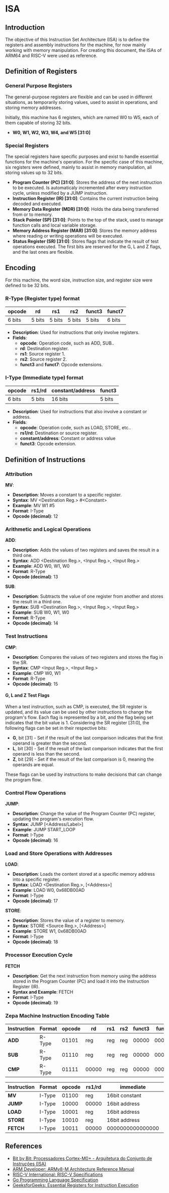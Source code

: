 # ISA
## Introduction
The objective of this Instruction Set Architecture (ISA) is to define the registers and assembly instructions for the machine, for now mainly working with memory manipulation. For creating this document, the ISAs of ARM64 and RISC-V were used as reference.
## Definition of Registers
### General Purpose Registers
The general-purpose registers are flexible and can be used in different situations, as temporarily storing values, used to assist in operations, and storing memory addresses.

Initially, this machine has 6 registers, which are named W0 to W5, each of them capable of storing 32 bits.

- **W0, W1, W2, W3, W4, and W5 [31:0]**

### Special Registers
The special registers have specific purposes and exist to handle essential functions for the machine's operation.
For the specific case of this machine, six registers were defined, mainly to assist in memory manipulation, all storing values up to 32 bits.

- **Program Counter (PC) [31:0]**: Stores the address of the next instruction to be executed. Is automaticaly incremented after every instruction cycle, unless modified by a JUMP instruction.
- **Instruction Register (IR) [31:0]**: Contains the current instruction being decoded and executed.
- **Memory Data Register (MDR) [31:0]**: Holds the data being transferred from or to memory.
- **Stack Pointer (SP) [31:0]**: Points to the top of the stack, used to manage function calls and local variable storage.
- **Memory Address Register (MAR) [31:0]**: Stores the memory address where reading or writing operations will be executed.
- **Status Register (SR) [31:0]**: Stores flags that indicate the result of test operations executed. The first bits are reserved for the G, L and Z flags, and the last ones are flexible.

## Encoding
For this machine, the word size, instruction size, and register size were defined to be 32 bits.
### R-Type (Register type) format

| opcode  | rd  | rs1  | rs2  | funct3  | funct7  |
|-----------------|-------------|--------------|--------------|----------------|-----------------|
| 6 bits          | 5 bits      | 5 bits       | 5 bits       | 5 bits         | 6 bits          |

- **Description**: Used for instructions that only involve registers.
- **Fields**:
    - **opcode**: Operation code, such as ADD, SUB..
    - **rd**: Destination register.
    - **rs1**: Source register 1.
    - **rs2**: Source register 2.
    - **funct3** and **funct7**: Opcode extensions.


### I-Type (Immediate type) format


| opcode  | rs1/rd  | constant/address  | funct3  
|-----------------|-------------|--------------|--------------|
| 6 bits          | 5 bits      | 16 bits       | 5 bits       |

- **Description**: Used for instructions that also involve a constant or address.
- **Fields**:
    - **opcode**: Operation code, such as LOAD, STORE, etc..
    - **rs1/rd**: Destination or source register.
    - **constant/address**: Constant or address value
    - **funct3**: Opcode extension.

## Definition of Instructions

### Attribution
**MV**:
- **Description**: Moves a constant to a specific register.
- **Syntax**: MV \<Destination Reg.> \#\<Constant>
- **Example**: MV W1 #5
- **Format**: I-Type
- **Opcode (decimal)**: 12

### Arithmetic and Logical Operations
**ADD**:
- **Description**: Adds the values of two registers and saves the result in a third one.
- **Syntax**: ADD \<Destination Reg.>, \<Input Reg.>, \<Input Reg.>
- **Example**: ADD W0, W1, W0
- **Format**: R-Type
- **Opcode (decimal)**: 13

**SUB**:
- **Description**: Subtracts the value of one register from another and stores the result in a third one.
- **Syntax**: SUB \<Destination Reg.>, \<Input Reg.>, \<Input Reg.>
- **Example**: SUB W0, W1, W0
- **Format**: R-Type
- **Opcode (decimal)**: 14

### Test Instructions
**CMP**:
- **Description**: Compares the values of two registers and stores the flag in the SR.
- **Syntax**: CMP \<Input Reg.>, \<Input Reg.>
- **Example**: CMP W0, W1
- **Format**: R-Type
- **Opcode (decimal)**: 15

#### G, L and Z Test Flags
When a test instruction, such as CMP, is executed, the SR register is updated, and its value can be used by other instructions to change the program's flow. Each flag is represented by a bit, and the flag being set indicates that the bit value is 1.
Considering the SR register [31:0], the following flags can be set in their respective bits:
- **G**, bit [31] - Set if the result of the last comparison indicates that the first operand is greater than the second.
- **L**, bit [30] - Set if the result of the last comparison indicates that the first operand is less than the second.
- **Z**, bit [29] - Set if the result of the last comparison is 0, meaning the operands are equal.

These flags can be used by instructions to make decisions that can change the program flow.

### Control Flow Operations
**JUMP**:
- **Description**: Change the value of the Program Counter (PC) register, updating the program's execution flow.
- **Syntax**: JUMP \[<Address/Label>]
- **Example**: JUMP START_LOOP
- **Format**: I-Type
- **Opcode (decimal)**: 16

### Load and Store Operations with Addresses
**LOAD**:
- **Description**: Loads the content stored at a specific memory address into a specific register.
- **Syntax**: LOAD \<Destination Reg.>, [\<Address>]
- **Example**: LOAD W0, 0x68DB00AD
- **Format**: I-Type
- **Opcode (decimal)**: 17

**STORE**:
- **Description**: Stores the value of a register to memory.
- **Syntax**: STORE \<Source Reg.>, [\<Address>]
- **Example**: STORE W1, 0x68DB00AD
- **Format**: I-Type
- **Opcode (decimal)**: 18

### Processor Execution Cycle
**FETCH**
- **Description**: Get the next instruction from memory using the address stored in the Program Counter (PC) and load it into the Instruction Register (IR).
- **Syntax and Example**: FETCH
- **Format**: I-Type
- **Opcode (decimal)**: 19

### Zepa Machine Instruction Encoding Table

| **Instruction** | **Format** | **opcode** | **rd** | **rs1** | **rs2** | **funct3** | **funct7** |
|-----------------|------------|------------|---------|---------|------------|--------|------------|
| **ADD**         | R-Type         | 01101    | reg     | reg     | reg        | 00000    | 000000    |
| **SUB**         | R-Type          | 01110    | reg     | reg     | reg        | 00000    | 000000    |
| **CMP**         | R-Type          | 01111    | 00000     | reg     | reg        | 00000    | 000000    |



| **Instruction** | **Format** | **opcode** | **rs1/rd** | **immediate** | **funct3** |
|-----------------|------------|---------------|---------|------------|--------|
| **MV**          | I-Type          | 01100      | reg     | 16bit constant         | 00000    |
| **JUMP**        | I-Type          | 10000      | 00000     | 16bit address        | 00000    |
| **LOAD**        | I-Type          | 10001       | reg     | 16bit address        | 00000    |
| **STORE**        | I-Type          | 10010       | reg     | 16bit address        | 00000    |
| **FETCH**        | I-Type          | 10011       | 00000     | 0000000000000000        | 00000    |


## References
- [Bit by Bit: Processadores Cortex-M0+ - Arquitetura do Conjunto de Instruções (ISA)](https://bit-by-bit.gitbook.io/embedded-systems/processadores-cortex-m0+/arquitetura-do-conjunto-de-instrucoes-isa)
- [ARM Developer: ARMv8-M Architecture Reference Manual](https://developer.arm.com/documentation/102374/0101)
- [RISC-V International: RISC-V Specifications](https://riscv.org/technical/specifications/)
- [Go Programming Language Specification](https://go.dev/ref/spec)
- [GeeksforGeeks: Essential Registers for Instruction Execution](https://www.geeksforgeeks.org/essential-registers-for-instruction-execution/)
###

